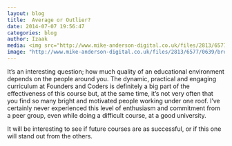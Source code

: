 ```yaml
---
layout: blog
title:  Average or Outlier?
date: 2014-07-07 19:56:47
categories: blog
author: Izaak
media: <img src="http://www.mike-anderson-digital.co.uk/files/2813/6577/0639/broken-computer.jpg">
image: "http://www.mike-anderson-digital.co.uk/files/2813/6577/0639/broken-computer.jpg"
---
```



It’s an interesting question; how much quality of an educational environment depends on the people around you. The dynamic, practical and engaging curriculum at Founders and Coders is definitely a big part of the effectiveness of this course but, at the same time, it’s not very often that you find so many bright and motivated people working under one roof. I’ve certainly never experienced this level of enthusiasm and commitment from a peer group, even while doing a difficult course, at a good university. 

It will be interesting to see if future courses are as successful, or if this one will stand out from the others.